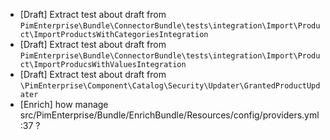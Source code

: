 - [Draft] Extract test about draft from `PimEnterprise\Bundle\ConnectorBundle\tests\integration\Import\Product\ImportProductsWithCategoriesIntegration`
- [Draft] Extract test about draft from `PimEnterprise\Bundle\ConnectorBundle\tests\integration\Import\Product\ImportProducsWithValuesIntegration`
- [Draft] Extract test about draft from `\PimEnterprise\Component\Catalog\Security\Updater\GrantedProductUpdater`
- [Enrich] how manage src/PimEnterprise/Bundle/EnrichBundle/Resources/config/providers.yml:37 ?
